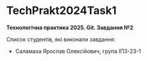 # TechPrakt2024Task1
**Технологічна практика 2025. Git. Завдання №2**

Список студентів, які виконали завдання:
* Саламаха Ярослав Олексійович, група ІПЗ-23-1
